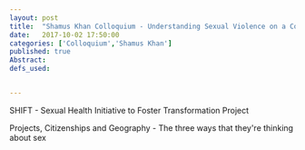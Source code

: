 ```yaml
---
layout: post
title:  "Shamus Khan Colloquium - Understanding Sexual Violence on a College Campus"
date:   2017-10-02 17:50:00
categories: ['Colloquium','Shamus Khan']
published: true
Abstract:
defs_used:


---
```



SHIFT - Sexual Health Initiative to Foster Transformation Project

Projects, Citizenships and Geography - The three ways that they're thinking about sex 

